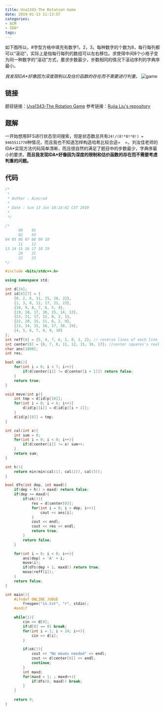 ```yaml
---
title: Uva1343-The Rotation Game
date: 2019-01-13 11:13:57
categories:
- ACM
- IDA*
tags:
---
```

如下图所以，#字型方格中填充有数字1，2，3。每种数字的个数为8，每行每列都可以“滚动”，实际上是指每行每列的数组可以左右移位。求使得中间8个小格子变为同一种数字的“滚动”方式，要求步数最少，步数相同的情况下滚动序列的字典序最小。

_我发现IDA\*好像因为深度限制以及估价函数的存在而不需要进行判重。_
![game](/game.png)
<!--more-->

## 链接
题目链接：[Uva1343-The Rotation Game](https://vjudge.net/problem/UVA-1343)
参考链接：[Rujia Liu's repository](https://github.com/aoapc-book/aoapc-bac2nd/blob/master/ch7/UVa1343.cpp)

## 题解
一开始想用BFS进行状态空间搜索，但是状态数总共有``24!/(8!*8!*8!) = 9465511770``种情况，而且我也不知道怎样构造哈希比较合适=　=。刘汝佳老师的IDA\*实现方法代码简单清晰，而且很自然的满足了题目中的步数最少，字典序最小的要求。__而且我发现IDA\*好像因为深度的限制和估价函数的存在而不需要考虑判重的问题。__

## 代码
```C++
/*
 *
 * Author : Aincrad
 *
 * Date : Sun 13 Jan 10:18:02 CST 2019
 *
 */

/* 
      00    01
      02    03
04 05 06 07 08 09 10
      11    12
13 14 15 16 17 18 19
      20    21
      22    23
*/

#include <bits/stdc++.h>

using namespace std;

int d[24];
int id[8][7] = {
    {0, 2, 6, 11, 15, 20, 22},
    {1, 3, 8, 12, 17, 21, 23},
    {10, 9, 8, 7, 6, 5, 4},
    {19, 18, 17, 16, 15, 14, 13},
    {23, 21, 17, 12, 8, 3, 1},
    {22, 20, 15, 11, 6, 2, 0},
    {13, 14, 15, 16, 17, 18, 19},
    {4, 5, 6, 7, 8, 9, 10}
};
int reff[8] = {5, 4, 7, 6, 1, 0, 3, 2}; // reverse lines of each line
int center[8] = {6, 7, 8, 11, 12, 15, 16, 17}; //center squares's real idex in array d
char ans[1000];
int res;

bool ok(){
    for(int i = 0; i < 7; i++){
        if(d[center[i]] != d[center[i + 1]]) return false;
    }
    return true;
}

void move(int p){
    int tmp = d[id[p][0]];
    for(int i = 0; i < 6; i++){
        d[id[p][i]] = d[id[p][i + 1]];
    }
    d[id[p][6]] = tmp;
}

int cal(int x){
    int sum = 0;
    for(int i = 0; i < 8; i++){
        if(d[center[i]] != x) sum++;
    }
    return sum;
}

int h(){
    return min(min(cal(1), cal(2)), cal(3));
}

bool dfs(int dep, int maxd){
    if(dep + h() > maxd) return false;
    if(dep >= maxd){
        if(ok()){
            res = d[center[0]];
            for(int i = 0; i < dep; i++){
                cout << ans[i];
            }
            cout << endl;
            cout << res << endl;
            return true;
        }
        return false;
    }

    for(int i = 0; i < 8; i++){
        ans[dep] = 'A' + i;
        move(i);
        if(dfs(dep + 1, maxd)) return true;
        move(reff[i]);
    }
    return false;
}

int main(){
    #ifndef ONLINE_JUDGE
        freopen("in.txt", "r", stdin);
    #endif

    while(1){
        cin >> d[0];
        if(d[0] == 0) break;
        for(int i = 1; i < 24; i++){
            cin >> d[i];
        }

        if(ok()){
            cout << "No moves needed" << endl;
            cout << d[center[0]] << endl;
            continue;
        }
        int maxd;
        for(maxd = 1; ; maxd++){
            if(dfs(0, maxd)) break;
        }
    }
    
    return 0;
}
```